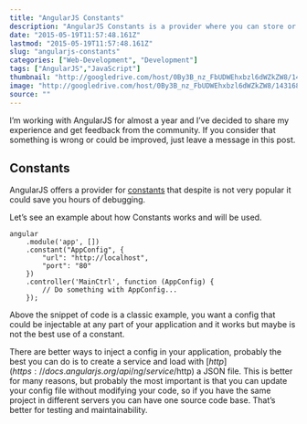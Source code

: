 ```yaml
---
title: "AngularJS Constants"
description: "AngularJS Constants is a provider where you can store or save application configuration data. AngularJS Constants is injectable at any part of your application and it works."
date: "2015-05-19T11:57:48.161Z"
lastmod: "2015-05-19T11:57:48.161Z"
slug: "angularjs-constants"
categories: ["Web-Development", "Development"]
tags: ["AngularJS","JavaScript"]
thumbnail: "http://googledrive.com/host/0By3B_nz_FbUDWEhxbzl6dWZkZW8/1431684150521-angularjs-logo.png"
image: "http://googledrive.com/host/0By3B_nz_FbUDWEhxbzl6dWZkZW8/1431684150521-angularjs-logo.png"
source: ""
---
```



I’m working with AngularJS for almost a year and I’ve decided to share my experience and get feedback from the community. If you consider that something is wrong or could be improved, just leave a message in this post.

## Constants

AngularJS offers a provider for [constants](https://docs.angularjs.org/api/auto/service/$provide#constant) that despite is not very popular it could save you hours of debugging.

Let’s see an example about how Constants works and will be used.

    angular
        .module('app', [])
        .constant("AppConfig", {
            "url": "http://localhost",
            "port": "80"
        })
        .controller('MainCtrl', function (AppConfig) {
            // Do something with AppConfig...
        });

Above the snippet of code is a classic example, you want a config that could be injectable at any part of your application and it works but maybe is not the best use of a constant.

There are better ways to inject a config in your application, probably the best you can do is to create a service and load with [$http](https://docs.angularjs.org/api/ng/service/$http) a JSON file. This is better for many reasons, but probably the most important is that you can update your config file without modifying your code, so if you have the same project in different servers you can have one source code base. That’s better for testing and maintainability.